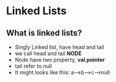 # Linked Lists
## What is linked lists?
* Singly Linked list, have head and tail
* we call head and tail __NODE__
* Node have two property, __val__,__pointer__
* tail refer to null
* It might looks like this: a-->b-->c-->null
